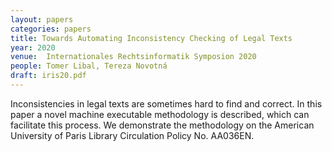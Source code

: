 ```yaml
---
layout: papers
categories: papers
title: Towards Automating Inconsistency Checking of Legal Texts
year: 2020
venue:  Internationales Rechtsinformatik Symposion 2020
people: Tomer Libal, Tereza Novotná
draft: iris20.pdf
---
```

Inconsistencies in legal texts are sometimes hard to find and correct.
In this paper a novel machine executable methodology is described, which
can facilitate this process. We demonstrate the methodology on the
American University of Paris Library Circulation Policy No. AA036EN.
